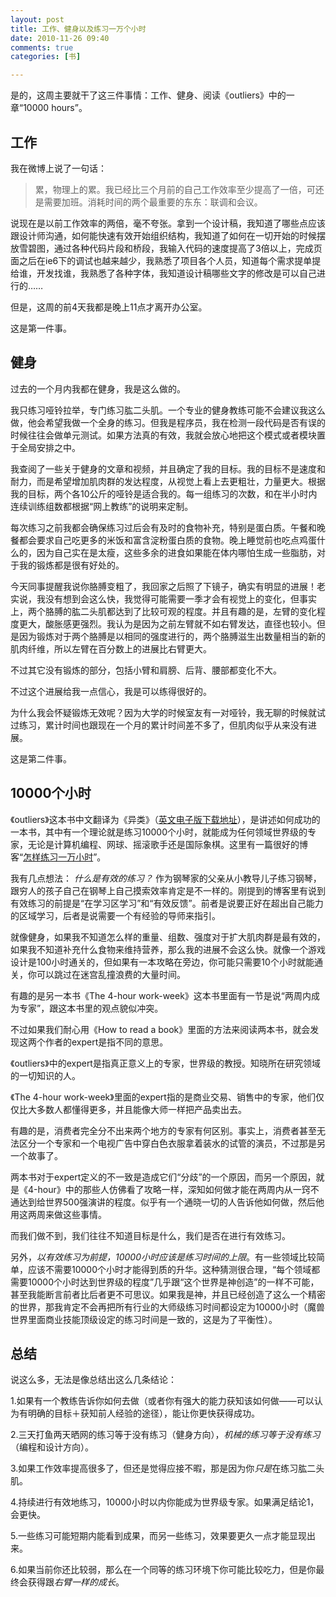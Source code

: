 ```yaml
---
layout: post
title: 工作、健身以及练习一万个小时
date: 2010-11-26 09:40
comments: true
categories: [书]

---
```


是的，这周主要就干了这三件事情：工作、健身、阅读《outliers》中的一章“10000 hours”。
<h2>工作</h2>
我在微博上说了一句话：
<blockquote>累，物理上的累。我已经比三个月前的自己工作效率至少提高了一倍，可还是需要加班。消耗时间的两个最重要的东东：联调和会议。</blockquote>
说现在是以前工作效率的两倍，毫不夸张。拿到一个设计稿，我知道了哪些点应该跟设计师沟通，如何能快速有效开始组织结构，我知道了如何在一切开始的时候摆放雪碧图，通过各种代码片段和桥段，我输入代码的速度提高了3倍以上，完成页面之后在ie6下的调试也越来越少，我熟悉了项目各个人员，知道每个需求提单提给谁，开发找谁，我熟悉了各种字体，我知道设计稿哪些文字的修改是可以自己进行的……

但是，这周的前4天我都是晚上11点才离开办公室。

这是第一件事。
<h2>健身</h2>
过去的一个月内我都在健身，我是这么做的。

我只练习哑铃拉举，专门练习肱二头肌。一个专业的健身教练可能不会建议我这么做，他会希望我做一个全身的练习。但我是程序员，我在检测一段代码是否有误的时候往往会做单元测试。如果方法真的有效，我就会放心地把这个模式或者模块置于全局安排之中。

我查阅了一些关于健身的文章和视频，并且确定了我的目标。我的目标不是速度和耐力，而是希望增加肌肉群的发达程度，从视觉上看上去更粗壮，力量更大。根据我的目标，两个各10公斤的哑铃是适合我的。每一组练习的次数，和在半小时内连续训练组数都根据“网上教练”的说明来定制。

每次练习之前我都会确保练习过后会有及时的食物补充，特别是蛋白质。午餐和晚餐都会要求自己吃更多的米饭和富含淀粉蛋白质的食物。晚上睡觉前也吃点鸡蛋什么的，因为自己实在是太瘦，这些多余的进食如果能在体内哪怕生成一些脂肪，对于我的锻炼都是很有好处的。

今天同事提醒我说你胳膊变粗了，我回家之后照了下镜子，确实有明显的进展！老实说，我没有想到会这么快，我觉得可能需要一季才会有视觉上的变化，但事实上，两个胳膊的肱二头肌都达到了比较可观的程度。并且有趣的是，左臂的变化程度更大，酸胀感更强烈。我认为是因为之前左臂就不如右臂发达，直径也较小。但是因为锻炼对于两个胳膊是以相同的强度进行的，两个胳膊滋生出数量相当的新的肌肉纤维，所以左臂在百分数上的进展比右臂更大。

不过其它没有锻炼的部分，包括小臂和肩膀、后背、腰部都变化不大。

不过这个进展给我一点信心，我是可以练得很好的。

为什么我会怀疑锻炼无效呢？因为大学的时候室友有一对哑铃，我无聊的时候就试过练习，累计时间也跟现在一个月的累计时间差不多了，但肌肉似乎从来没有进展。

这是第二件事。
<h2>10000个小时</h2>
《outliers》这本书中文翻译为《异类》（<a href="http://www.cnshare.org/index.php/2010/11/outliers-the-story-of-success/">英文电子版下载地址</a>），是讲述如何成功的一本书，其中有一个理论就是练习10000个小时，就能成为任何领域世界级的专家，无论是计算机编程、网球、摇滚歌手还是国际象棋。这里有一篇很好的博客“<a href="http://www.geekonomics10000.com/519">怎样练习一万小时</a>”。

我有几点想法：
<em>什么是有效的练习？</em>
作为钢琴家的父亲从小教导儿子练习钢琴，跟穷人的孩子自己在钢琴上自己摸索效率肯定是不一样的。刚提到的博客里有说到有效练习的前提是“在学习区学习”和“有效反馈”。前者是说要正好在超出自己能力的区域学习，后者是说需要一个有经验的导师来指引。

就像健身，如果我不知道怎么样的重量、组数、强度对于扩大肌肉群是最有效的，如果我不知道补充什么食物来维持营养，那么我的进展不会这么快。就像一个游戏设计是100小时通关的，但如果有一本攻略在旁边，你可能只需要10个小时就能通关，你可以跳过在迷宫乱撞浪费的大量时间。

有趣的是另一本书《The 4-hour work-week》这本书里面有一节是说“两周内成为专家”，跟这本书里的观点貌似冲突。

不过如果我们耐心用《How to read a book》里面的方法来阅读两本书，就会发现这两个作者的expert是指不同的意思。

《outliers》中的expert是指真正意义上的专家，世界级的教授。知晓所在研究领域的一切知识的人。

《The 4-hour work-week》里面的expert指的是商业交易、销售中的专家，他们仅仅比大多数人都懂得更多，并且能像大师一样把产品卖出去。

有趣的是，消费者完全分不出来两个地方的专家有何区别。事实上，消费者甚至无法区分一个专家和一个电视广告中穿白色衣服拿着装水的试管的演员，不过那是另一个故事了。

两本书对于expert定义的不一致是造成它们“分歧”的一个原因，而另一个原因，就是《4-hour》中的那些人仿佛看了攻略一样，深知如何做才能在两周内从一窍不通达到给世界500强演讲的程度。似乎有一个通晓一切的人告诉他如何做，然后他用这两周来做这些事情。

而我们做不到，我们往往不知道目标是什么，我们是否在进行有效练习。

另外，<em>以有效练习为前提，10000小时应该是练习时间的上限</em>。有一些领域比较简单，应该不需要10000个小时才能得到质的升华。这种猜测很合理，“每个领域都需要10000个小时达到世界级的程度”几乎跟“这个世界是神创造”的一样不可能，甚至我能断言前者比后者更不可思议。如果我是神，并且已经创造了这么一个精密的世界，那我肯定不会再把所有行业的大师级练习时间都设定为10000小时（魔兽世界里面商业技能顶级设定的练习时间是一致的，这是为了平衡性）。
<h2>总结</h2>
说这么多，无法是像总结出这么几条结论：

1.如果有一个教练告诉你如何去做（或者你有强大的能力获知该如何做——可以认为有明确的目标＋获知前人经验的途径），能让你更快获得成功。

2.三天打鱼两天晒网的练习等于没有练习（健身方向），<em>机械的练习等于没有练习</em>（编程和设计方向）。

3.如果工作效率提高很多了，但还是觉得应接不暇，那是因为你<em>只是</em>在练习肱二头肌。

4.持续进行有效地练习，10000小时以内你能成为世界级专家。如果满足结论1，会更快。

5.一些练习可能短期内能看到成果，而另一些练习，效果要更久一点才能显现出来。

6.如果当前你还比较弱，那么在一个同等的练习环境下你可能比较吃力，但是你最终会获得跟<em>右臂一样的成长</em>。

